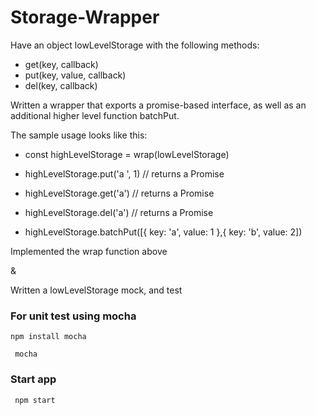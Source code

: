 # Storage-Wrapper
Have an object lowLevelStorage with the following methods:

* get(key, callback)
* put(key, value, callback)
* del(key, callback)


Written a wrapper that exports a promise-based interface, as well as an additional higher level function batchPut. 

The sample usage looks like this:

* const highLevelStorage = wrap(lowLevelStorage)

* highLevelStorage.put('a ', 1) // returns a Promise

* highLevelStorage.get('a')     // returns a Promise

* highLevelStorage.del('a')     // returns a Promise

* highLevelStorage.batchPut([{ key: 'a', value: 1 },{ key: 'b', value: 2])


Implemented the wrap function above

 &

Written a lowLevelStorage mock, and test 


### For unit test using mocha

```
npm install mocha
```

```
 mocha

```


### Start app 

```
 npm start

```